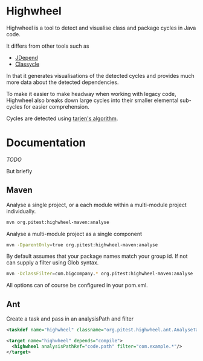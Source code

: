 # Highwheel

Highwheel is a tool to detect and visualise class and package cycles in Java code.

It differs from other tools such as

* [JDepend](http://clarkware.com/software/JDepend.html)
* [Classycle](http://http://classycle.sourceforge.net/)

In that it generates visualisations of the detected cycles and provides much more data about the detected dependencies.

To make it easier to make headway when working with legacy code, Highwheel also breaks down large cycles into their
smaller elemental sub-cycles for easier comprehension.

Cycles are detected using [tarjen's algorithm](http://en.wikipedia.org/wiki/Tarjan%27s_strongly_connected_components_algorithm).

# Documentation

*TODO*

But briefly

## Maven


Analyse a single project, or a each module within a multi-module project individually.

```bash
mvn org.pitest:highwheel-maven:analyse 
```

Analyse a multi-module project as a single component

```bash
mvn -DparentOnly=true org.pitest:highwheel-maven:analyse 
```

By default assumes that your package names match your group id. If not
can supply a filter using Glob syntax.

```bash
mvn -DclassFilter=com.bigcompany.* org.pitest:highwheel-maven:analyse 
```

All options can of course be configured in your pom.xml.

## Ant

Create a task and pass in an analysisPath and filter

```xml
<taskdef name="highwheel" classname="org.pitest.highwheel.ant.AnalyseTask" classpathref="<path to jar>"/>

<target name="highwheel" depends="compile">
  <highwheel analysisPathRef="code.path" filter="com.example.*"/>
</target>
```



